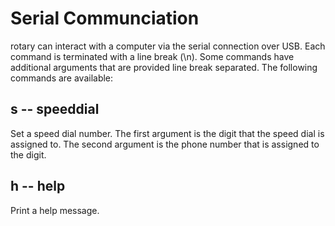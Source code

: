 # Serial Communciation

rotary can interact with a computer via the serial connection over USB.
Each command is terminated with a line break (\n).
Some commands have additional arguments that are provided line break separated.
The following commands are available:

## s -- speeddial

Set a speed dial number.
The first argument is the digit that the speed dial is assigned to.
The second argument is the phone number that is assigned to the digit.

## h -- help

Print a help message.
